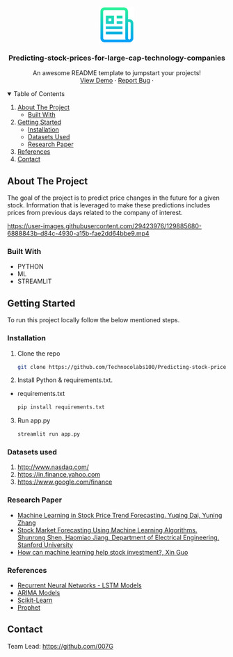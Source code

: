 

<!-- PROJECT LOGO -->
<br />
<p align="center">
  <a href="https://github.com/Technocolabs100/Predicting-stock-prices-for-large-cap-technology-companies-MLE-202">
    <img src="images/logo.png" alt="Logo" width="80" height="80">
  </a>

  <h3 align="center">Predicting-stock-prices-for-large-cap-technology-companies</h3>

  <p align="center">
    An awesome README template to jumpstart your projects!
    <br />
    <a href="https://stocks-price-forecast.herokuapp.com/">View Demo</a>
    ·
    <a href="https://github.com/Technocolabs100/Predicting-stock-prices-for-large-cap-technology-companies-MLE-202/issues">Report Bug</a>
    ·
    
  </p>
</p>



<!-- TABLE OF CONTENTS -->
<details open="open">
  <summary>Table of Contents</summary>
  <ol>
    <li>
      <a href="#about-the-project">About The Project</a>
      <ul>
        <li><a href="#built-with">Built With</a></li>
      </ul>
    </li>
    <li>
      <a href="#getting-started">Getting Started</a>
      <ul>
        <li><a href="#installation">Installation</a></li>
        <li><a href="#Datasets used">Datasets Used</a></li>
        <li><a href="#Research Paper">Research Paper</a></li>
      </ul>
    </li>
    <li><a href="#References">References</a></li>
    <li><a href="#contact">Contact</a></li>
  </ol>
</details>



<!-- ABOUT THE PROJECT -->
## About The Project

The goal of the project is to predict price changes in the future for a given stock. Information that is leveraged to make these predictions includes prices from previous days  related to the company of interest.




https://user-images.githubusercontent.com/29423976/129885680-6888843b-d84c-4930-a15b-fae2dd64bbe9.mp4



### Built With


* PYTHON
* ML
* STREAMLIT



<!-- GETTING STARTED -->
## Getting Started

To run this project locally follow the below mentioned steps.



### Installation

1. Clone the repo
   ```sh
   git clone https://github.com/Technocolabs100/Predicting-stock-prices-for-large-cap-technology-companies-MLE-202.git
   ```

2. Install Python & requirements.txt.
* requirements.txt
  ```sh
  pip install requirements.txt
  ```

3. Run app.py
   ```sh
   streamlit run app.py
   ```


### Datasets used
1. http://www.nasdaq.com/
2. https://in.finance.yahoo.com
3. https://www.google.com/finance



<!-- Research Paper -->
### Research Paper
- [Machine Learning in Stock Price Trend Forecasting. Yuqing Dai, Yuning Zhang](http://cs229.stanford.edu/proj2013/DaiZhang-MachineLearningInStockPriceTrendForecasting.pdf)
- [Stock Market Forecasting Using Machine Learning Algorithms. Shunrong Shen, Haomiao Jiang. Department of Electrical Engineering. Stanford University](http://cs229.stanford.edu/proj2012/ShenJiangZhang-StockMarketForecastingusingMachineLearningAlgorithms.pdf)
- [How can machine learning help stock investment?, Xin Guo](http://cs229.stanford.edu/proj2015/009_report.pdf)


### References
- [Recurrent Neural Networks - LSTM Models](http://colah.github.io/posts/2015-08-Understanding-LSTMs/)
- [ARIMA Models](http://people.duke.edu/~rnau/411arim.htm)
- [Scikit-Learn](http://scikit-learn.org/stable/)
- [Prophet](https://facebook.github.io/prophet/docs/quick_start.html)




<!-- CONTACT -->
## Contact


Team Lead: https://github.com/007G





<!-- MARKDOWN LINKS & IMAGES -->
<!-- https://www.markdownguide.org/basic-syntax/#reference-style-links -->
[contributors-shield]: https://img.shields.io/github/contributors/othneildrew/Best-README-Template.svg?style=for-the-badge
[contributors-url]: https://github.com/othneildrew/Best-README-Template/graphs/contributors
[forks-shield]: https://img.shields.io/github/forks/othneildrew/Best-README-Template.svg?style=for-the-badge
[forks-url]: https://github.com/othneildrew/Best-README-Template/network/members
[stars-shield]: https://img.shields.io/github/stars/othneildrew/Best-README-Template.svg?style=for-the-badge
[stars-url]: https://github.com/othneildrew/Best-README-Template/stargazers
[issues-shield]: https://img.shields.io/github/issues/othneildrew/Best-README-Template.svg?style=for-the-badge
[issues-url]: https://github.com/othneildrew/Best-README-Template/issues
[license-shield]: https://img.shields.io/github/license/othneildrew/Best-README-Template.svg?style=for-the-badge
[license-url]: https://github.com/othneildrew/Best-README-Template/blob/master/LICENSE.txt
[linkedin-shield]: https://img.shields.io/badge/-LinkedIn-black.svg?style=for-the-badge&logo=linkedin&colorB=555
[linkedin-url]: https://linkedin.com/in/othneildrew
[product-screenshot]: images/screenshot.png
